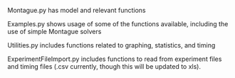 Montague.py has model and relevant functions

Examples.py shows usage of some of the functions available, including the use of simple Montague solvers

Utilities.py includes functions related to graphing, statistics, and timing

ExperimentFileImport.py includes functions to read from experiment files and timing files (.csv currently, though this will be updated to xls).

